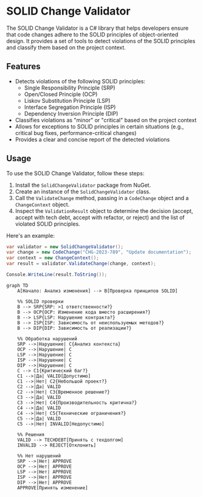 # SOLID Change Validator

The SOLID Change Validator is a C# library that helps developers ensure that code changes adhere to the SOLID principles of object-oriented design. It provides a set of tools to detect violations of the SOLID principles and classify them based on the project context.

## Features

- Detects violations of the following SOLID principles:
  - Single Responsibility Principle (SRP)
  - Open/Closed Principle (OCP)
  - Liskov Substitution Principle (LSP)
  - Interface Segregation Principle (ISP)
  - Dependency Inversion Principle (DIP)
- Classifies violations as "minor" or "critical" based on the project context
- Allows for exceptions to SOLID principles in certain situations (e.g., critical bug fixes, performance-critical changes)
- Provides a clear and concise report of the detected violations

## Usage

To use the SOLID Change Validator, follow these steps:

1. Install the `SolidChangeValidator` package from NuGet.
2. Create an instance of the `SolidChangeValidator` class.
3. Call the `ValidateChange` method, passing in a `CodeChange` object and a `ChangeContext` object.
4. Inspect the `ValidationResult` object to determine the decision (accept, accept with tech debt, accept with refactor, or reject) and the list of violated SOLID principles.

Here's an example:

```csharp
var validator = new SolidChangeValidator();
var change = new CodeChange("CHG-2023-789", "Update documentation");
var context = new ChangeContext();
var result = validator.ValidateChange(change, context);

Console.WriteLine(result.ToString());

```

```mermaid
graph TD
    A[Начало: Анализ изменения] --> B[Проверка принципов SOLID]
    
    %% SOLID проверки
    B --> SRP{SRP: >1 ответственности?}
    B --> OCP{OCP: Изменение кода вместо расширения?}
    B --> LSP{LSP: Нарушение контракта?}
    B --> ISP{ISP: Зависимость от неиспользуемых методов?}
    B --> DIP{DIP: Зависимость от реализации?}
    
    %% Обработка нарушений
    SRP -->|Нарушение| С{Анализ контекста}
    OCP -->|Нарушение| С
    LSP -->|Нарушение| С
    ISP -->|Нарушение| С
    DIP -->|Нарушение| С
    С --> C1{Критический баг?}
    C1 -->|Да| VALID[Допустимо]
    C1 -->|Нет| C2{Небольшой проект?}
    C2 -->|Да| VALID
    C2 -->|Нет| C3{Временное решение?}
    C3 -->|Да| VALID
    C3 -->|Нет| C4{Производительность критична?}
    C4 -->|Да| VALID
    C4 -->|Нет| C5{Технические ограничения?}
    C5 -->|Да| VALID
    C5 -->|Нет| INVALID[Недопустимо]
    
    %% Решения
    VALID --> TECHDEBT[Принять с техдолгом]
    INVALID --> REJECT[Отклонить]
    
    %% Нет нарушений
    SRP -->|Нет| APPROVE
    OCP -->|Нет| APPROVE
    LSP -->|Нет| APPROVE
    ISP -->|Нет| APPROVE
    DIP -->|Нет| APPROVE
    APPROVE[Принять изменение]
```